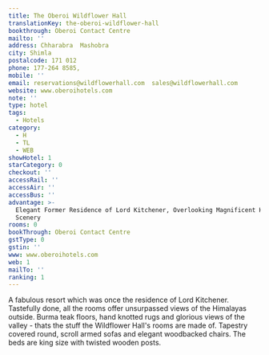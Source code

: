```yaml
---
title: The Oberoi Wildflower Hall
translationKey: the-oberoi-wildflower-hall
bookthrough: Oberoi Contact Centre
mailto: ''
address: Chharabra  Mashobra
city: Shimla
postalcode: 171 012
phone: 177-264 8585,
mobile: ''
email: reservations@wildflowerhall.com  sales@wildflowerhall.com
website: www.oberoihotels.com
note: ''
type: hotel
tags:
  - Hotels
category:
  - H
  - TL
  - WEB
showHotel: 1
starCategory: 0
checkout: ''
accessRail: ''
accessAir: ''
accessBus: ''
advantage: >-
  Elegant Former Residence of Lord Kitchener, Overlooking Magnificent Hill
  Scenery
rooms: 0
bookThrough: Oberoi Contact Centre
gstType: 0
gstin: ''
www: www.oberoihotels.com
web: 1
mailTo: ''
ranking: 1
---
```



















A fabulous resort which was once the residence of Lord Kitchener. Tastefully done, all the rooms offer unsurpassed views of the Himalayas outside. Burma teak floors, hand knotted rugs and glorious views of the valley - thats the stuff the Wildflower Hall's rooms are made of. Tapestry covered round, scroll armed sofas and elegant woodbacked chairs. The beds are king size with twisted wooden posts. 